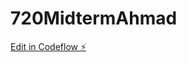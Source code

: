 # 720MidtermAhmad

[Edit in Codeflow ⚡️](https://stackblitz.com/~/github.com/580Ahmad/720MidtermAhmad)